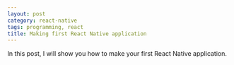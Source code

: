 ```yaml
---
layout: post
category: react-native
tags: programming, react
title: Making first React Native application
---
```


In this post, I will show you how to make your first React Native application.